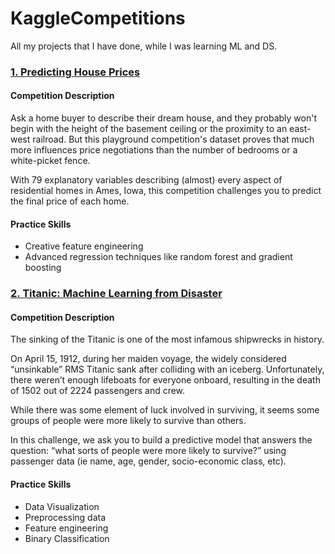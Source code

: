 # KaggleCompetitions

All my projects that I have done, while I was learning ML and DS.

### [1. Predicting House Prices](https://www.kaggle.com/c/house-prices-advanced-regression-techniques)
#### Competition Description
Ask a home buyer to describe their dream house, and they probably won't begin with the height of the basement ceiling or the proximity to an east-west railroad. But this playground competition's dataset proves that much more influences price negotiations than the number of bedrooms or a white-picket fence.

With 79 explanatory variables describing (almost) every aspect of residential homes in Ames, Iowa, this competition challenges you to predict the final price of each home.

#### Practice Skills
* Creative feature engineering 
* Advanced regression techniques like random forest and gradient boosting

### [2. Titanic: Machine Learning from Disaster](https://www.kaggle.com/c/titanic)
#### Competition Description
The sinking of the Titanic is one of the most infamous shipwrecks in history.

On April 15, 1912, during her maiden voyage, the widely considered “unsinkable” RMS Titanic sank after colliding with an iceberg. Unfortunately, there weren’t enough lifeboats for everyone onboard, resulting in the death of 1502 out of 2224 passengers and crew.

While there was some element of luck involved in surviving, it seems some groups of people were more likely to survive than others.

In this challenge, we ask you to build a predictive model that answers the question: “what sorts of people were more likely to survive?” using passenger data (ie name, age, gender, socio-economic class, etc).

#### Practice Skills
* Data Visualization
* Preprocessing data
* Feature engineering
* Binary Classification 



